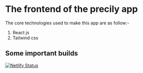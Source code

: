 # The frontend of the precily app

The core technologies used to make this app are as follow:-

1. React js
2. Tailwind css

## Some important builds

[![Netlify Status](https://api.netlify.com/api/v1/badges/cc1315b8-17d6-4d78-8027-dda2d7cbea17/deploy-status)](https://app.netlify.com/sites/heuristic-poincare-c256bd/deploys)
